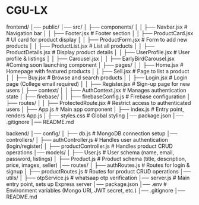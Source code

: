 # CGU-LX
frontend/
│── public/
│── src/
│   ├── components/
│   │   ├── Navbar.jsx         # Navigation bar
│   │   ├── Footer.jsx         # Footer section
│   │   ├── ProductCard.jsx    # UI card for product display
│   │   ├── ProductForm.jsx    # Form to add new products
│   │   ├── ProductList.jsx    # List all products
│   │   ├── ProductDetails.jsx # Display product details
│   │   ├── UserProfile.jsx    # User profile & listings
│   │   ├── Carousel.jsx
│   │   ├── EarlyBirdCarousel.jsx #Coming soon launching component
│   ├── pages/
│   │   ├── Home.jsx           # Homepage with featured products
│   │   ├── Sell.jsx           # Page to list a product
│   │   ├── Buy.jsx            # Browse and search products
│   │   ├── Login.jsx          # Login page (College email required)
│   │   ├── Register.jsx       # Sign-up page for new users
│   ├── context/
│   │   ├── AuthContext.jsx    # Manages authentication state
│   ├── firebase/
│   │   ├── firebaseConfig.js  # Firebase configuration
│   ├── routes/
│   │   ├── ProtectedRoute.jsx # Restrict access to authenticated users
│   ├── App.js                 # Main app component
│   ├── index.js               # Entry point, renders App.js
│   ├── styles.css             # Global styling
│── package.json
│── .gitignore
│── README.md



backend/
│── config/
│   ├── db.js                # MongoDB connection setup
│── controllers/
│   ├── authController.js    # Handles user authentication (login/register)
│   ├── productController.js # Handles product CRUD operations
│── models/
│   ├── User.js              # User schema (name, email, password, listings)
│   ├── Product.js           # Product schema (title, description, price, images, seller)
│── routes/
│   ├── authRoutes.js        # Routes for login & signup
│   ├── productRoutes.js     # Routes for product CRUD operations
│── utils/
│   ├── otpService.js      # whatsaap otp verification
│── server.js                # Main entry point, sets up Express server
│── package.json
│── .env                     # Environment variables (Mongo URI, JWT secret, etc.)
│── .gitignore
│── README.md

